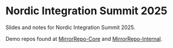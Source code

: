 # Nordic Integration Summit 2025

Slides and notes for Nordic Integration Summit 2025.

Demo repos found at [MirrorRepo-Core](https://github.com/PalmEmanuel/MirrorRepo-Core) and [MirrorRepo-Internal](https://github.com/PalmEmanuel/MirrorRepo-Internal).
